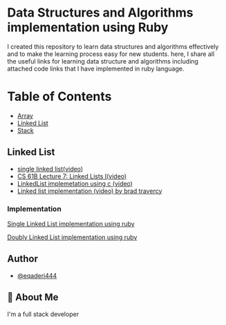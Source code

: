 # Data Structures and Algorithms implementation using Ruby
I created this repository to learn data structures and algorithms effectively and to make the learning process easy for new students. here, I share all the useful links for learning data structure and algorithms including attached code links that I have implemented in ruby language.



# Table of Contents
- [Array](#array)
- [Linked List](#linkedlist)
- [Stack](#stack)



## Linked List 
- [single linked list(video)](https://www.coursera.org/lecture/data-structures/singly-linked-lists-kHhgK)
- [CS 61B Lecture 7: Linked Lists I(video)](https://archive.org/details/ucberkeley_webcast_htzJdKoEmO0)
- [LinkedList implemetation using c (video)](https://www.youtube.com/watch?v=QN6FPiD0Gzo)
- [Linked list implementation (video) by brad travercy](https://www.youtube.com/watch?v=ZBdE8DElQQU) 

### Implementation 
[Single Linked List implementation using ruby](https://github.com/eqaderi444/Data-Structures-and-Algorithms-using-Ruby/blob/main/linkedlist/SingleLinkedList.rb)

[Doubly Linked List implementation using ruby](https://github.com/eqaderi444/Data-Structures-and-Algorithms-using-Ruby/blob/main/linkedlist/DoubleLinkedList.rb)
## Author

- [@eqaderi444](https://github.com/eqaderi444/)


## 🚀 About Me
I'm a full stack developer




